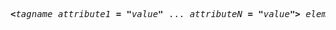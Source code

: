 <pre><strong>&lt;</strong><em>tagname</em> <em>attribute1</em> <strong>=</strong> <strong>&quot;</strong><em>value</em><strong>&quot;</strong> ... <em>attributeN</em> <strong>=</strong> <strong>&quot;</strong><em>value</em><strong>&quot;&gt;</strong> <em>element</em> <em>contents</em> <strong>&lt;/</strong><code><em>tagname</em><strong>&gt;</strong></code>
</pre>
